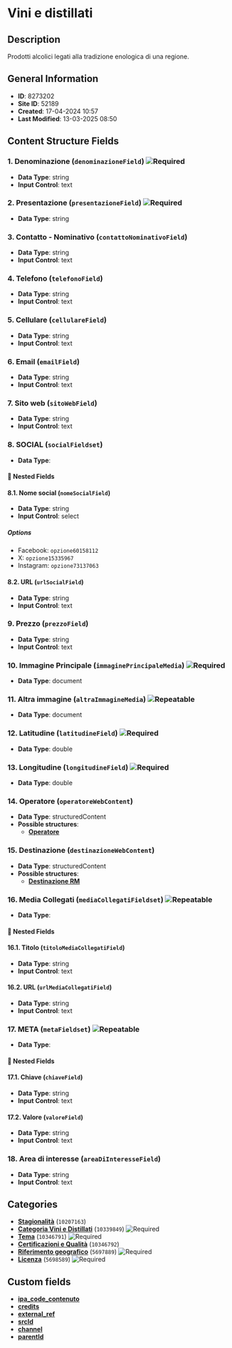 # Vini e distillati

## Description
Prodotti alcolici legati alla tradizione enologica di una regione.
## General Information
- **ID**: 8273202
- **Site ID**: 52189
- **Created**: 17-04-2024 10:57
- **Last Modified**: 13-03-2025 08:50

## Content Structure Fields
### 1. Denominazione (`denominazioneField`) ![Required](https://img.shields.io/badge/*Required-red.svg)
- **Data Type**: string
- **Input Control**: text

### 2. Presentazione (`presentazioneField`) ![Required](https://img.shields.io/badge/*Required-red.svg)
- **Data Type**: string

### 3. Contatto - Nominativo (`contattoNominativoField`) 
- **Data Type**: string
- **Input Control**: text

### 4. Telefono (`telefonoField`) 
- **Data Type**: string
- **Input Control**: text

### 5. Cellulare (`cellulareField`) 
- **Data Type**: string
- **Input Control**: text

### 6. Email (`emailField`) 
- **Data Type**: string
- **Input Control**: text

### 7. Sito web (`sitoWebField`) 
- **Data Type**: string
- **Input Control**: text

### 8. SOCIAL (`socialFieldset`) 
- **Data Type**: 
#### 📁 Nested Fields
#### 8.1. Nome social (`nomeSocialField`) 
- **Data Type**: string
- **Input Control**: select
##### Options
- Facebook: `opzione60158112`
- X: `opzione15335967`
- Instagram: `opzione73137063`

#### 8.2. URL (`urlSocialField`) 
- **Data Type**: string
- **Input Control**: text


### 9. Prezzo (`prezzoField`) 
- **Data Type**: string
- **Input Control**: text

### 10. Immagine Principale (`immaginePrincipaleMedia`) ![Required](https://img.shields.io/badge/*Required-red.svg)
- **Data Type**: document

### 11. Altra immagine (`altraImmagineMedia`) ![Repeatable](https://img.shields.io/badge/🔄Repeatable-blue.svg)
- **Data Type**: document

### 12. Latitudine (`latitudineField`) ![Required](https://img.shields.io/badge/*Required-red.svg)
- **Data Type**: double

### 13. Longitudine (`longitudineField`) ![Required](https://img.shields.io/badge/*Required-red.svg)
- **Data Type**: double

### 14. Operatore (`operatoreWebContent`) 
- **Data Type**: structuredContent
- **Possible structures**:
  - **[Operatore](../../contentStructure/operatore/README.md)**

### 15. Destinazione (`destinazioneWebContent`) 
- **Data Type**: structuredContent
- **Possible structures**:
  - **[Destinazione RM](../../contentStructure/destinazione-rm/README.md)**

### 16. Media Collegati (`mediaCollegatiFieldset`) ![Repeatable](https://img.shields.io/badge/🔄Repeatable-blue.svg)
- **Data Type**: 
#### 📁 Nested Fields
#### 16.1. Titolo (`titoloMediaCollegatiField`) 
- **Data Type**: string
- **Input Control**: text

#### 16.2. URL (`urlMediaCollegatiField`) 
- **Data Type**: string
- **Input Control**: text


### 17. META (`metaFieldset`) ![Repeatable](https://img.shields.io/badge/🔄Repeatable-blue.svg)
- **Data Type**: 
#### 📁 Nested Fields
#### 17.1. Chiave (`chiaveField`) 
- **Data Type**: string
- **Input Control**: text

#### 17.2. Valore (`valoreField`) 
- **Data Type**: string
- **Input Control**: text


### 18. Area di interesse (`areaDiInteresseField`) 
- **Data Type**: string
- **Input Control**: text

## Categories
- **[Stagionalità](../../categories/stagionalità.md)** (`10207163`) 
- **[Categoria Vini e Distillati](../../categories/categoria-vini-e-distillati.md)** (`10339849`) ![Required](https://img.shields.io/badge/*Required-red.svg)
- **[Tema](../../categories/tema.md)** (`10346791`) ![Required](https://img.shields.io/badge/*Required-red.svg)
- **[Certificazioni e Qualità](../../categories/certificazioni-e-qualità.md)** (`10346792`) 
- **[Riferimento geografico](../../categories/riferimento-geografico.md)** (`5697889`) ![Required](https://img.shields.io/badge/*Required-red.svg)
- **[Licenza](../../categories/licenza.md)** (`5698589`) ![Required](https://img.shields.io/badge/*Required-red.svg)
## Custom fields
- **[ipa_code_contenuto](../../customFields/ipa-code-contenuto.md)**
- **[credits](../../customFields/credits.md)**
- **[external_ref](../../customFields/external-ref.md)**
- **[srcId](../../customFields/srcid.md)**
- **[channel](../../customFields/channel.md)**
- **[parentId](../../customFields/parentid.md)**
